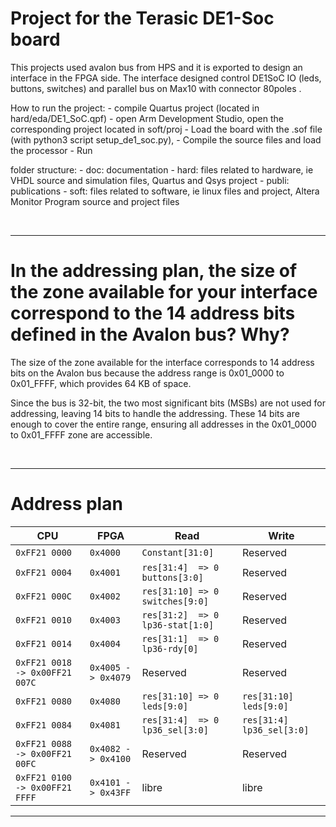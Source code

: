# Project for the Terasic DE1-Soc board

This projects used avalon bus from HPS and it is exported to design an interface in the FPGA side. 
The interface designed control DE1SoC IO (leds, buttons, switches) and parallel bus on Max10 with connector 80poles .


How to run the project:
    - compile Quartus project (located in hard/eda/DE1_SoC.qpf)
    - open Arm Development Studio, open the corresponding project located in soft/proj
    - Load the board with the .sof file (with python3 script setup_de1_soc.py), 
    - Compile the source files and load the processor
    - Run


folder structure:
    - doc: documentation
    - hard: files related to hardware, ie VHDL source and simulation files, Quartus and Qsys project
    - publi: publications
    - soft: files related to software, ie linux files and project, Altera Monitor Program source and project files

<br>

---

# In the addressing plan, the size of the zone available for your interface correspond to the 14 address bits defined in the Avalon bus? Why?

The size of the zone available for the interface corresponds to 14 address bits on the Avalon bus because the address range is 0x01_0000 to 0x01_FFFF, which provides 64 KB of space.

Since the bus is 32-bit, the two most significant bits (MSBs) are not used for addressing, leaving 14 bits to handle the addressing. These 14 bits are enough to cover the entire range, ensuring all addresses in the 0x01_0000 to 0x01_FFFF zone are accessible.

<br>

---

# Address plan


| **CPU**                        | **FPGA**           | **Read**                         | **Write**                 |
|--------------------------------|--------------------|----------------------------------|---------------------------|
| `0xFF21 0000`                  | `0x4000`           | `Constant[31:0]`                 | Reserved                  |
| `0xFF21 0004`                  | `0x4001`           | `res[31:4]  => 0 buttons[3:0]`   | Reserved                  |
| `0xFF21 000C`                  | `0x4002`           | `res[31:10] => 0 switches[9:0]`  | Reserved                  |
| `0xFF21 0010`                  | `0x4003`           | `res[31:2]  => 0 lp36-stat[1:0]` | Reserved                  |
| `0xFF21 0014`                  | `0x4004`           | `res[31:1]  => 0 lp36-rdy[0]`    | Reserved                  |
| `0xFF21 0018 -> 0x00FF21 007C` | `0x4005 -> 0x4079` | Reserved                         | Reserved                  |
| `0xFF21 0080`                  | `0x4080`           | `res[31:10] => 0 leds[9:0]`      | `res[31:10] leds[9:0]`    |
| `0xFF21 0084`                  | `0x4081`           | `res[31:4]  => 0 lp36_sel[3:0]`  | `res[31:4] lp36_sel[3:0]` |
| `0xFF21 0088 -> 0x00FF21 00FC` | `0x4082 -> 0x4100` | Reserved                         | Reserved                  |
| `0xFF21 0100 -> 0x00FF21 FFFF` | `0x4101 -> 0x43FF` | libre                            | libre                     |

---
